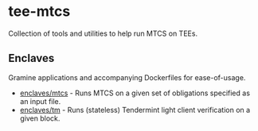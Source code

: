 # tee-mtcs

Collection of tools and utilities to help run MTCS on TEEs.

## Enclaves

Gramine applications and accompanying Dockerfiles for ease-of-usage.

* [enclaves/mtcs](enclaves/mtcs) - Runs MTCS on a given set of obligations specified as an input file.
* [enclaves/tm](enclaves/tm) - Runs (stateless) Tendermint light client verification on a given block.
